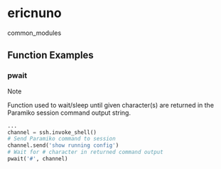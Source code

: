 # ericnuno
common_modules

## Function Examples

### pwait

> [!NOTE]
> Function used to wait/sleep until given character(s) are returned in the Paramiko session command output string.

```python
...
channel = ssh.invoke_shell()
# Send Paramiko command to session
channel.send('show running config')
# Wait for # character in returned command output
pwait('#', channel)
```
